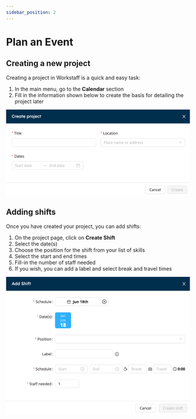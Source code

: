 ```yaml
---
sidebar_position: 2
---
```


# Plan an Event

## Creating a new project

Creating a project in Workstaff is a quick and easy task:
1. In the main menu, go to the **Calendar** section 
2. Fill in the information shown below to create the basis for detailing the project later


![img.png](img.png)

## Adding shifts 
Once you have created your project, you can add shifts: 
1. On the project page, click on **Create Shift**
2. Select the date(s)
3. Choose the position for the shift from your list of skills
4. Select the start and end times 
5. Fill-in the number of staff needed
6. If you wish, you can add a label and select break and travel times

![img_1.png](img_1.png)